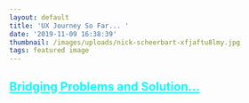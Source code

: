 ```yaml
---
layout: default
title: 'UX Journey So Far... '
date: '2019-11-09 16:38:39'
thumbnail: /images/uploads/nick-scheerbart-xfjaftu8lmy.jpg
tags: featured image
---
```

## <font color="cyan"><u>**Bridging Problems and Solution...**

<br><br>
